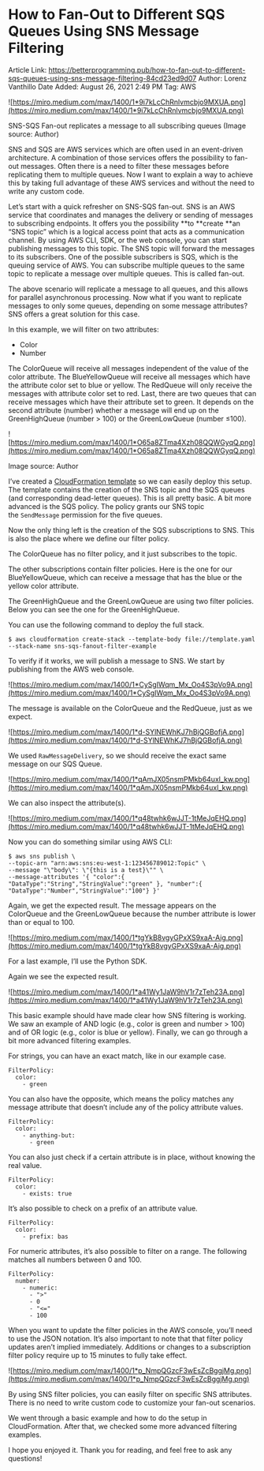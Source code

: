 # How to Fan-Out to Different SQS Queues Using SNS Message Filtering

Article Link: https://betterprogramming.pub/how-to-fan-out-to-different-sqs-queues-using-sns-message-filtering-84cd23ed9d07
Author: Lorenz Vanthillo
Date Added: August 26, 2021 2:49 PM
Tag: AWS

![https://miro.medium.com/max/1400/1*9i7kLcChRnlvmcbjo9MXUA.png](https://miro.medium.com/max/1400/1*9i7kLcChRnlvmcbjo9MXUA.png)

SNS-SQS Fan-out replicates a message to all subscribing queues (Image source: Author)

SNS and SQS are AWS services which are often used in an event-driven architecture. A combination of those services offers the possibility to fan-out messages. Often there is a need to filter these messages before replicating them to multiple queues. Now I want to explain a way to achieve this by taking full advantage of these AWS services and without the need to write any custom code.

Let’s start with a quick refresher on SNS-SQS fan-out. SNS is an AWS service that coordinates and manages the delivery or sending of messages to subscribing endpoints. It offers you the possibility **to **create **an “SNS topic” which is a logical access point that acts as a communication channel. By using AWS CLI, SDK, or the web console, you can start publishing messages to this topic. The SNS topic will forward the messages to its subscribers. One of the possible subscribers is SQS, which is the queuing service of AWS. You can subscribe multiple queues to the same topic to replicate a message over multiple queues. This is called fan-out.

The above scenario will replicate a message to all queues, and this allows for parallel asynchronous processing. Now what if you want to replicate messages to only some queues, depending on some message attributes? SNS offers a great solution for this case.

In this example, we will filter on two attributes:

- Color
- Number

The ColorQueue will receive all messages independent of the value of the color attribute. The BlueYellowQueue will receive all messages which have the attribute color set to blue or yellow. The RedQueue will only receive the messages with attribute color set to red. Last, there are two queues that can receive messages which have their attribute set to green. It depends on the second attribute (number) whether a message will end up on the GreenHighQueue (number > 100) or the GreenLowQueue (number ≤100).

![https://miro.medium.com/max/1400/1*O65a8ZTma4Xzh08QQWGyqQ.png](https://miro.medium.com/max/1400/1*O65a8ZTma4Xzh08QQWGyqQ.png)

Image source: Author

I’ve created a [CloudFormation template](https://github.com/lvthillo/sns-sqs-fanout/blob/master/template.yaml) so we can easily deploy this setup. The template contains the creation of the SNS topic and the SQS queues (and corresponding dead-letter queues). This is all pretty basic. A bit more advanced is the SQS policy. The policy grants our SNS topic the `SendMessage` permission for the five queues.

Now the only thing left is the creation of the SQS subscriptions to SNS. This is also the place where we define our filter policy.

The ColorQueue has no filter policy, and it just subscribes to the topic.

The other subscriptions contain filter policies. Here is the one for our BlueYellowQueue, which can receive a message that has the blue or the yellow color attribute.

The GreenHighQueue and the GreenLowQueue are using two filter policies. Below you can see the one for the GreenHighQueue.

You can use the following command to deploy the full stack.

```
$ aws cloudformation create-stack --template-body file://template.yaml --stack-name sns-sqs-fanout-filter-example
```

To verify if it works, we will publish a message to SNS. We start by publishing from the AWS web console.

![https://miro.medium.com/max/1400/1*CySgIWqm_Mx_Oo4S3pVo9A.png](https://miro.medium.com/max/1400/1*CySgIWqm_Mx_Oo4S3pVo9A.png)

The message is available on the ColorQueue and the RedQueue, just as we expect.

![https://miro.medium.com/max/1400/1*d-SYlNEWhKJ7hBjQGBofjA.png](https://miro.medium.com/max/1400/1*d-SYlNEWhKJ7hBjQGBofjA.png)

We used `RawMessageDelivery`, so we should receive the exact same message on our SQS Queue.

![https://miro.medium.com/max/1400/1*qAmJX05nsmPMkb64uxl_kw.png](https://miro.medium.com/max/1400/1*qAmJX05nsmPMkb64uxl_kw.png)

We can also inspect the attribute(s).

![https://miro.medium.com/max/1400/1*q48twhk6wJJT-1tMeJqEHQ.png](https://miro.medium.com/max/1400/1*q48twhk6wJJT-1tMeJqEHQ.png)

Now you can do something similar using AWS CLI:

```
$ aws sns publish \
--topic-arn "arn:aws:sns:eu-west-1:123456789012:Topic" \
--message "\"body\": \"{this is a test}\"" \
--message-attributes '{ "color":{ "DataType":"String","StringValue":"green" }, "number":{ "DataType":"Number","StringValue":"100"} }'
```

Again, we get the expected result. The message appears on the ColorQueue and the GreenLowQueue because the number attribute is lower than or equal to 100.

![https://miro.medium.com/max/1400/1*tgYkB8vgyGPxXS9xaA-Aig.png](https://miro.medium.com/max/1400/1*tgYkB8vgyGPxXS9xaA-Aig.png)

For a last example, I’ll use the Python SDK.

Again we see the expected result.

![https://miro.medium.com/max/1400/1*a41Wy1JaW9hV1r7zTeh23A.png](https://miro.medium.com/max/1400/1*a41Wy1JaW9hV1r7zTeh23A.png)

This basic example should have made clear how SNS filtering is working. We saw an example of AND logic (e.g., color is green and number > 100) and of OR logic (e.g., color is blue or yellow). Finally, we can go through a bit more advanced filtering examples.

For strings, you can have an exact match, like in our example case.

```
FilterPolicy:
  color:
    - green
```

You can also have the opposite, which means the policy matches any message attribute that doesn’t include any of the policy attribute values.

```
FilterPolicy:
  color:
    - anything-but:
      - green
```

You can also just check if a certain attribute is in place, without knowing the real value.

```
FilterPolicy:
  color:
    - exists: true
```

It’s also possible to check on a prefix of an attribute value.

```
FilterPolicy:
  color:
    - prefix: bas
```

For numeric attributes, it’s also possible to filter on a range. The following matches all numbers between 0 and 100.

```
FilterPolicy:
  number:
    - numeric:
      - ">"
      - 0
      - "<="
      - 100
```

When you want to update the filter policies in the AWS console, you’ll need to use the JSON notation. It’s also important to note that that filter policy updates aren’t implied immediately. Additions or changes to a subscription filter policy require up to 15 minutes to fully take effect.

![https://miro.medium.com/max/1400/1*p_NmpQGzcF3wEsZcBggjMg.png](https://miro.medium.com/max/1400/1*p_NmpQGzcF3wEsZcBggjMg.png)

By using SNS filter policies, you can easily filter on specific SNS attributes. There is no need to write custom code to customize your fan-out scenarios.

We went through a basic example and how to do the setup in CloudFormation. After that, we checked some more advanced filtering examples.

I hope you enjoyed it. Thank you for reading, and feel free to ask any questions!